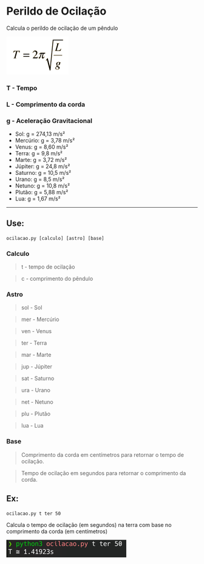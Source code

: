 # Perildo de Ocilação
Calcula o perildo de ocilação de um pêndulo

![preview](equacao.gif)

### T - Tempo

### L - Comprimento da corda

### g - Aceleração Gravitacional 
- Sol:      g = 274,13 m/s²
- Mercúrio: g = 3,78 m/s²
- Venus:    g = 8,60 m/s²
- Terra:    g = 9,8 m/s²
- Marte:    g = 3,72 m/s²
- Júpiter:  g = 24,8 m/s²
- Saturno:  g = 10,5 m/s²
- Urano:    g = 8,5 m/s²
- Netuno:   g = 10,8 m/s²
- Plutão:   g = 5,88 m/s²
- Lua:      g = 1,67 m/s²
---

## Use:
```
ocilacao.py [calculo] [astro] [base]
```
### Calculo
> t - tempo de ocilação

> c - comprimento do pêndulo

### Astro
> sol - Sol

> mer - Mercúrio

> ven - Venus

> ter - Terra

> mar - Marte

> jup - Júpiter

> sat - Saturno

> ura - Urano

> net - Netuno

> plu - Plutão

> lua - Lua

### Base
> Comprimento da corda em centímetros para retornar o tempo de ocilação.

> Tempo de ocilação em segundos para retornar o comprimento da corda.

## Ex:
```
ocilacao.py t ter 50
```
Calcula o tempo de ocilação (em segundos) na terra com base no comprimento da corda (em centímetros)

![preview](preview.png)

